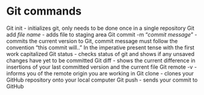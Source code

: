 # Git commands

Git init - initializes git, only needs to be done once in a single repository
Git add *file name* - adds file to staging area
Git commit -m “*commit message*” - commits the current version to Git, commit message must follow the convention “this commit will..” In the imperative present tense with the first work capitalized
Git status - checks status of git and shows if any unsaved changes have yet to be committed
Git diff - shows the current difference in insertions of your last committed version and the current file
Git remote -v - informs you of the remote origin you are working in
Git clone - clones your GitHub repository onto your local computer
Git push - sends your commit to GitHub
